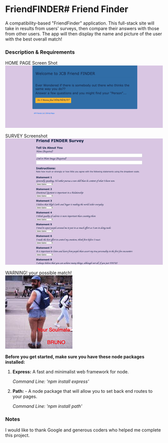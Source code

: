 # FriendFINDER# Friend Finder

A compatibility-based "FriendFinder" application. This full-stack site will take in results from users' surveys, then compare their answers with those from other users. The app will then display the name and picture of the user with the best overall match!



### Description & Requirements

HOME PAGE Screen Shot
![image of friend finder](app/public/images/friendfinder.png)


SURVEY Screenshot
![image of survey](app/public/images/quiz-screen.png)


WARNING!  your possible match!  
![image of - it's a match!](app/public/images/soulmate.jpeg)

**Before you get started, make sure you have these node packages installed:**
1. **Express:** A fast and minimalist web framework for node.

     *Command Line: 'npm install express'*


2. **Path:** - A node package that will allow you to set back end routes to your pages.

     *Command Line: 'npm install path'*






### Notes
I would like to thank Google and generous coders who helped me complete this project.  
